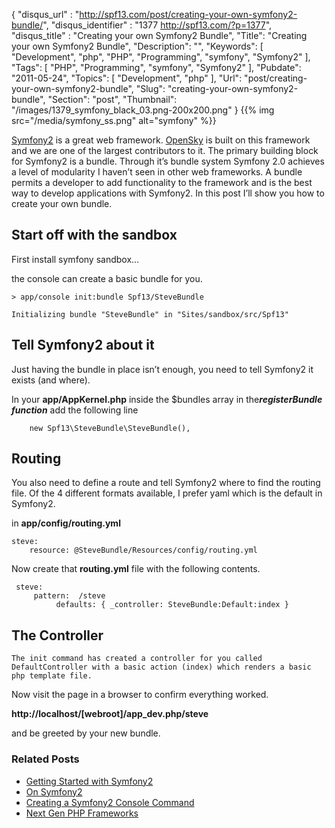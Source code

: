 {
	"disqus_url" : "http://spf13.com/post/creating-your-own-symfony2-bundle/",
	"disqus_identifier" : "1377 http://spf13.com/?p=1377",
	"disqus_title" : "Creating your own Symfony2 Bundle",
	"Title": "Creating your own Symfony2 Bundle",
	"Description": "",
	"Keywords": [
		"Development",
		"php",
		"PHP",
		"Programming",
		"symfony",
		"Symfony2"
	],
	"Tags": [
		"PHP",
		"Programming",
		"symfony",
		"Symfony2"
	],
	"Pubdate": "2011-05-24",
	"Topics": [
		"Development",
		"php"
	],
	"Url": "post/creating-your-own-symfony2-bundle",
	"Slug": "creating-your-own-symfony2-bundle",
	"Section": "post",
	"Thumbnail": "/images/1379_symfony_black_03.png-200x200.png"
}
{{% img src="/media/symfony_ss.png" alt="symfony" %}}

[Symfony2](http://symfony.com/) is a great web framework.
[OpenSky](https://opensky.com) is built on this framework and we are one
of the largest contributors to it. The primary building block for
Symfony2 is a bundle. Through it’s bundle system Symfony 2.0 achieves a
level of modularity I haven’t seen in other web frameworks. A bundle
permits a developer to add functionality to the framework and is the
best way to develop applications with Symfony2. In this post I’ll show
you how to create your own bundle.

Start off with the sandbox
--------------------------

First install symfony sandbox…

the console can create a basic bundle for you.

    > app/console init:bundle Spf13/SteveBundle

    Initializing bundle "SteveBundle" in "Sites/sandbox/src/Spf13"

Tell Symfony2 about it
----------------------

Just having the bundle in place isn’t enough, you need to tell Symfony2
it exists (and where).

In your **app/AppKernel.php** inside the \$bundles array in
the***registerBundle function*** add the following line

        new Spf13\SteveBundle\SteveBundle(),

Routing
-------

You also need to define a route and tell Symfony2 where to find the
routing file. Of the 4 different formats available, I prefer yaml which
is the default in Symfony2.

in **app/config/routing.yml**

    steve:
        resource: @SteveBundle/Resources/config/routing.yml

Now create that **routing.yml** file with the following contents.

     steve:
         pattern:  /steve
              defaults: { _controller: SteveBundle:Default:index }

The Controller
--------------

    The init command has created a controller for you called DefaultController with a basic action (index) which renders a basic php template file.

Now visit the page in a browser to confirm everything worked.

**http://localhost/[webroot]/app\_dev.php/steve**

and be greeted by your new bundle.

### Related Posts

-   [Getting Started with
    Symfony2](http://spf13.com/post/getting-started-with-symfony2/)
-   [On Symfony2](http://spf13.com/post/symfony2/)
-   [Creating a Symfony2 Console
    Command](http://spf13.com/post/creating-a-symfony2-console-command/)
-   [Next Gen PHP
    Frameworks](http://spf13.com/post/next-gen-php-frameworks/)

